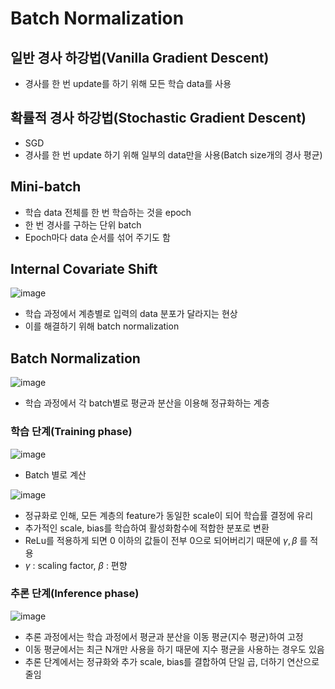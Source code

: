 # Batch Normalization

## 일반 경사 하강법(Vanilla Gradient Descent)

- 경사를 한 번 update를 하기 위해 모든 학습 data를 사용

## 확률적 경사 하강법(Stochastic Gradient Descent)

- SGD
- 경사를 한 번 update 하기 위해 일부의 data만을 사용(Batch size개의 경사 평균)

## Mini-batch

- 학습 data 전체를 한 번 학습하는 것을 epoch
- 한 번 경사를 구하는 단위 batch
- Epoch마다 data 순서를 섞어 주기도 함

## Internal Covariate Shift

![image](https://user-images.githubusercontent.com/80622859/221401815-f96bc7ad-2a77-4897-9718-8b4216bc7f04.png)

- 학습 과정에서 계층별로 입력의 data 분포가 달라지는 현상 
- 이를 해결하기 위해 batch normalization

## Batch Normalization

![image](https://user-images.githubusercontent.com/80622859/221401911-70bbf451-7072-46ff-88e9-167eab46c435.png)

- 학습 과정에서 각 batch별로 평균과 분산을 이용해 정규화하는 계층

### 학습 단계(Training phase)

![image](https://user-images.githubusercontent.com/80622859/221401972-a9179d51-ffa2-4f8b-83a3-7c9efec4b14f.png)

- Batch 별로 계산

![image](https://user-images.githubusercontent.com/80622859/221402066-a5a66c49-096b-4b16-9e8d-f69f8339a767.png)

- 정규화로 인해, 모든 계층의 feature가 동일한 scale이 되어 학습률 결정에 유리
- 추가적인 scale, bias를 학습하여 활성화함수에 적합한 분포로 변환
- ReLu를 적용하게 되면 0 이하의 값들이 전부 0으로 되어버리기 때문에 $\gamma, \beta$ 를 적용
- $\gamma$ : scaling factor, $\beta$ : 편향

### 추론 단계(Inference phase)

![image](https://user-images.githubusercontent.com/80622859/221402104-6d19fb92-cea1-402c-97fc-daff5d7aff05.png)


- 추론 과정에서는 학습 과정에서 평균과 분산을 이동 평균(지수 평균)하여 고정
- 이동 평균에서는 최근 N개만 사용을 하기 때문에 지수 평균을 사용하는 경우도 있음 
- 추론 단계에서는 정규화와 추가 scale, bias를 결합하여 단일 곱, 더하기 연산으로 줄임

